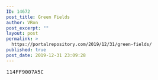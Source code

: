 ```yaml
---
ID: 14672
post_title: Green Fields
author: VRon
post_excerpt: ""
layout: post
permalink: >
  https://portalrepository.com/2019/12/31/green-fields/
published: true
post_date: 2019-12-31 23:09:28
---
```

<pre>114FF9007A5C</pre>